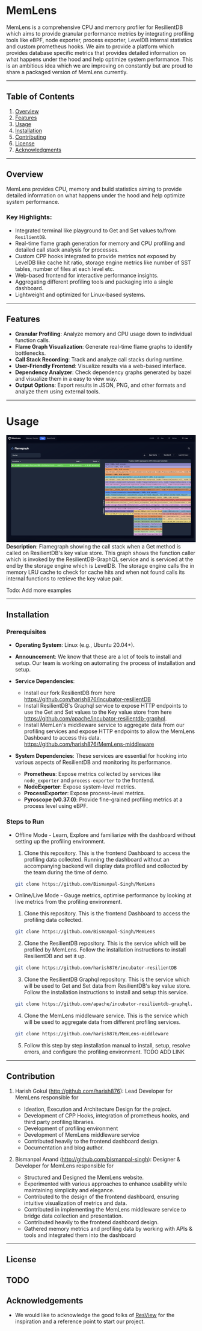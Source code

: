 # MemLens

MemLens is a comprehensive CPU and memory profiler for ResilientDB which aims to provide granular performance metrics by integrating profiling tools like eBPF, node exporter, process exporter, LevelDB internal statistics and custom prometheus hooks. We aim to provide a platform which provides database specific metrics that provides detailed information on what happens under the hood and help optimize system performance. This is an ambitious idea which we are improving on constantly but are proud to share a packaged version of MemLens currently.

---

## Table of Contents
1. [Overview](#overview)
2. [Features](#features)
3. [Usage](#usage)
4. [Installation](#installation)
5. [Contributing](#contributing)
6. [License](#license)
7. [Acknowledgments](#acknowledgments)

---

## Overview

MemLens provides CPU, memory and build statistics aiming to provide detailed information on what happens under the hood and help optimize system performance.

### Key Highlights:
- Integrated terminal like playground to Get and Set values to/from `ResilientDB`.
- Real-time flame graph generation for memory and CPU profiling and detailed call stack analysis for processes.
- Custom CPP hooks integrated to provide metrics not exposed by LevelDB like cache hit ratio, storage engine metrics like number of SST tables, number of files at each level etc.
- Web-based frontend for interactive performance insights.
- Aggregating different profiling tools and packaging into a single dashboard.
- Lightweight and optimized for Linux-based systems.

---

## Features

- **Granular Profiling**: Analyze memory and CPU usage down to individual function calls.
- **Flame Graph Visualization**: Generate real-time flame graphs to identify bottlenecks.
- **Call Stack Recording**: Track and analyze call stacks during runtime.
- **User-Friendly Frontend**: Visualize results via a web-based interface. 
- **Dependency Analyzer**: Check dependency graphs generated by bazel and visualize them in a easy to view way. 
- **Output Options**: Export results in JSON, PNG, and other formats and analyze them using external tools.

---
# Usage
  ![Description](/docs/screenshots/flamegraph_get_method.png)
  **Description**:  Flamegraph showing the call stack when a Get method is called on ResilientDB's key value store. This graph shows the function caller which is invoked by the ResilientDB-GraphQL service and is serviced at the end by the storage engine which is LevelDB. The storage engine calls the in memory LRU cache to check for cache hits and when not found calls its internal functions to retrieve the key value pair.

  Todo: Add more examples

---

## Installation

### Prerequisites
- **Operating System**: Linux (e.g., Ubuntu 20.04+).
- **Announcement**: We know that these are a lot of tools to install and setup. Our team is working on automating the process of installation and setup.
- **Service Dependencies**:
  - Install our fork ResilientDB from here https://github.com/harish876/incubator-resilientDB
  - Install ResilientDB's Graphql service to expose HTTP endpoints to use the Get and Set values to the Key value store from here https://github.com/apache/incubator-resilientdb-graphql.
  - Install MemLen's middleware service to aggregate data from our profiling services and expose HTTP endpoints to allow the MemLens Dashboard to access this data. https://github.com/harish876/MemLens-middleware

- **System Dependencies**: These services are essential for hooking into various aspects of ResilientDB and monitoring its performance.

  - **Prometheus**: Expose metrics collected by services like `node_exporter` and `process-exporter` to the frontend.  
  - **NodeExporter**: Expose system-level metrics.  
  - **ProcessExporter**: Expose process-level metrics.  
  - **Pyroscope (v0.37.0)**: Provide fine-grained profiling metrics at a process level using eBPF.
  
### Steps to Run
 - Offline Mode - Learn, Explore and familiarize with the dashboard without setting up the profiling environment.
     1. Clone this repository. This is the frontend Dashboard to access the profiling data collected. Running the dashboard without an accompanying backend will display data profiled and collected by the team during the time of demo.
      ```bash
      git clone https://github.com/Bismanpal-Singh/MemLens

 - Online/Live Mode - Gauge metrics, optimise performance by looking at live metrics from the profiling environment.

    1. Clone this repository. This is the frontend Dashboard to access the profiling data collected.
      ```bash
      git clone https://github.com/Bismanpal-Singh/MemLens
      ```
    2. Clone the ResilientDB repository. This is the service which will be profiled by MemLens. Follow the installation instructions to install ResilientDB and set it up.
      ```bash
      git clone https://github.com/harish876/incubator-resilientDB
      ```
    3. Clone the ResilientDB Graphql repository. This is the service which will be used to Get and Set data from ResilientDB's key value store. Follow the installation instructions to install and setup this service.
      ```bash
      git clone https://github.com/apache/incubator-resilientdb-graphql.
      ```
    4. Clone the MemLens middleware service. This is the service which will be used to aggregate data from different profiling services.
      ```bash
      git clone https://github.com/harish876/MemLens-middleware
      ```
    5. Follow this step by step installation manual to install, setup, resolve errors, and configure the profiling environment.
      TODO ADD LINK

---
## Contribution
 1. Harish Gokul (http://github.com/harish876):
    Lead Developer for MemLens responsible for 
      - Ideation, Execution and Architecture Design for the project.
      - Development of CPP Hooks, integration of prometheus hooks, and third party profiling libraries.
      - Development of profiling environment
      - Development of MemLens middleware service 
      - Contributed heavily to the frontend dashboard design.
      - Documentation and blog author.

 1. Bismanpal Anand (http://github.com/bismanpal-singh):
    Designer & Developer for MemLens responsible for 
      - Structured and Designed the MemLens website.
      - Experimented with various approaches to enhance usability while maintaining simplicity and elegance.
      - Contributed to the design of the frontend dashboard, ensuring intuitive visualization of metrics and data.
      - Contributed in implementing the MemLens middleware service to bridge data collection and presentation.
      - Contributed heavily to the frontend dashboard design.
      - Gathered memory metrics and profiling data by working with APIs & tools and integrated them into the dashboard

---

## License
  TODO
---

## Acknowledgements

 - We would like to acknowledge the good folks of [ResView](https://github.com/ResilientApp/ResView) for the inspiration and a reference point to start our project.
